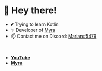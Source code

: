 # 👋 Hey there!

- 💕 Trying to learn Kotlin
- ✨ Developer of [Myra](https://github.com/MyraBot)
- 📫 Contact me on Discord: [Marian#5479](https://discord.com/users/877944458912608316)
<br/>

- [**YouTube**](https://www.youtube.com/c/Marian5/featured)
- [**Myra**](http://www.myra.bot)